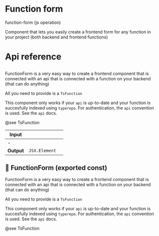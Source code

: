 # Function form

function-form (js operation)

Component that lets you easily create a frontend form for any function in your project (both backend and frontend functions)




# Api reference

## <FunctionForm />

FunctionForm is a very easy way to create a frontend component that is connected with an api that is connected with a function on your backend (that can do anything)

All you need to provide is a `TsFunction`

This component only works if your `api` is up-to-date and your function is succesfully indexed using `typerepo`. For authentication, the `api` convention is used. See the `api` docs.

@see TsFunction


| Input      |    |    |
| ---------- | -- | -- |
| - | | |
| **Output** | `JSX.Element`   |    |



## 📄 FunctionForm (exported const)

FunctionForm is a very easy way to create a frontend component that is connected with an api that is connected with a function on your backend (that can do anything)

All you need to provide is a `TsFunction`

This component only works if your `api` is up-to-date and your function is succesfully indexed using `typerepo`. For authentication, the `api` convention is used. See the `api` docs.

@see TsFunction

